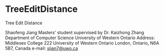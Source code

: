 # TreeEditDistance
Tree Edit Distance

Shaofeng Jiang
Masters' student supervised by Dr. Kaizhong Zhang
Department of Computer Science
University of Western Ontario
Address: Middlesex College 222
University of Western Ontario
London, Ontario, N6A 5B7, Canada
e-mail:  sjian7@uwo.ca
